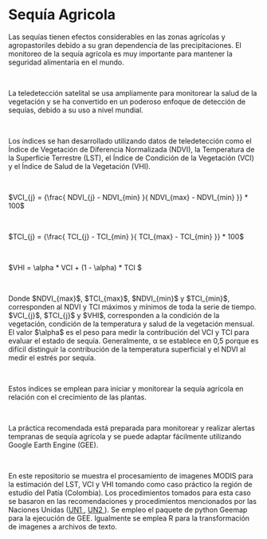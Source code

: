 # **Sequía Agricola**
<p> Las sequías tienen efectos considerables en las zonas agrícolas y agropastoriles debido a su gran dependencia de las precipitaciones. El monitoreo de la sequía agrícola es muy importante para mantener la seguridad alimentaria en el mundo.</p><br>

<p> La teledetección satelital se usa ampliamente para monitorear la salud de la vegetación y se ha convertido en un poderoso enfoque de detección de sequías, debido a su uso a nivel mundial. </p><br>

<p>Los índices se han desarrollado utilizando datos de teledetección como el Índice de Vegetación de Diferencia Normalizada (NDVI), la Temperatura de la Superficie Terrestre (LST), el Índice de Condición de la Vegetación (VCI) y el Índice de Salud de la Vegetación (VHI). </p><br>

<p> $VCI_{j} = {\frac{ NDVI_{j} - NDVI_{min} }{ NDVI_{max} - NDVI_{min} }} * 100$</p><br>

<p> $TCI_{j} = {\frac{ TCI_{j} - TCI_{min} }{ TCI_{max} - TCI_{min} }} * 100$</p><br>

<p> $VHI = \alpha * VCI + (1 - \alpha) * TCI $</p><br>

<p>Donde   $NDVI_{max}$, $TCI_{max}$,  $NDVI_{min}$ y $TCI_{min}$, corresponden al NDVI y TCI máximos y mínimos de toda la serie de tiempo.  $VCI_{j}$, $TCI_{j}$ y  $VHI$, corresponden a la condición de la vegetación, condición de la temperatura y salud de la vegetación mensual. El valor $\alpha$ es el peso para medir la contribución del VCI y TCI para evaluar el estado de sequía. Generalmente, α se establece en 0,5 porque es difícil distinguir la contribución de la temperatura superficial y el NDVI al medir el estrés por sequía. </p><br>

<p> Estos índices se emplean para iniciar y monitorear la sequía agrícola en relación con el crecimiento de las plantas.</p><br>

<p> La práctica recomendada está preparada para monitorear y realizar alertas tempranas de sequía agrícola y se puede adaptar fácilmente utilizando Google Earth Engine (GEE).</p><br>

<p> En este repositorio se muestra el procesamiento de imagenes MODIS para la estimación del LST, VCI y VHI tomando como caso práctico la región de estudio del Patía (Colombia). Los procedimientos tomados para esta caso se basaron en las recomendaciones y procedimientos mencionados por las Naciones Unidas (<a href="https://un-spider.org/advisory-support/recommended-practices/recommended-practice-agriculture-drought-monitoring/in-detail">UN1 </a>, <a href="https://un-spider.org/advisory-support/recommended-practices/recommended-practice-agriculture-drought-monitoring/step-by-step">UN2 </a>). Se empleo el paquete de python Geemap para la ejecución de GEE. Igualmente se emplea R para la transformación de imagenes a archivos de texto. </p><br>



<p> </p><br>